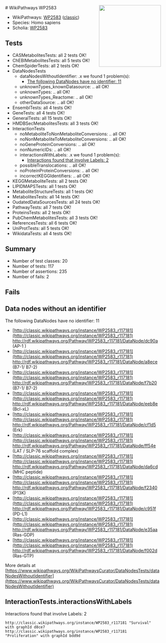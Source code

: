 <img style="float: right; width: 200px" src="https://upload.wikimedia.org/wikipedia/commons/thumb/8/83/Wplogo_with_text_500.png/640px-Wplogo_with_text_500.png" />
# WikiPathways WP2583

* WikiPathways: [WP2583](https://wikipathways.org/pathways/WP2583) ([classic](https://classic.wikipathways.org/instance/WP2583))
* Species: Homo sapiens
* Scholia: [WP2583](https://scholia.toolforge.org/wikipathways/WP2583)
## Tests
* CASMetabolitesTests: all 2 tests OK!
* ChEBIMetabolitesTests: all 5 tests OK!
* ChemSpiderTests: all 2 tests OK!
* DataNodesTests
    * dataNodesWithoutIdentifier: .x we found 1 problem(s):
        * [The following DataNodes have no identifier: 11](#8792c491)
    * unknownTypes_knownDatasource: .. all OK!
    * unknownTypes: .. all OK!
    * unknownTypes_Reactome: .. all OK!
    * otherDataSource: .. all OK!
* EnsemblTests: all 4 tests OK!
* GeneTests: all 4 tests OK!
* GeneralTests: all 15 tests OK!
* HMDBSecMetabolitesTests: all 3 tests OK!
* InteractionTests
    * noMetaboliteToNonMetaboliteConversions: .. all OK!
    * noNonMetaboliteToMetaboliteConversions: .. all OK!
    * noGeneProteinConversions: .. all OK!
    * nonNumericIDs: .. all OK!
    * interactionsWithLabels: .x we found 1 problem(s):
        * [Interactions found that involve Labels: 2](#630d2679)
    * possibleTranslocations: .. all OK!
    * noProteinProteinConversions: .. all OK!
    * incorrectKEGGIdentifiers: .. all OK!
* KEGGMetaboliteTests: all 2 tests OK!
* LIPIDMAPSTests: all 1 tests OK!
* MetaboliteStructureTests: all 1 tests OK!
* MetabolitesTests: all 14 tests OK!
* OudatedDataSourcesTests: all 24 tests OK!
* PathwayTests: all 7 tests OK!
* ProteinsTests: all 2 tests OK!
* PubChemMetabolitesTests: all 3 tests OK!
* ReferencesTests: all 6 tests OK!
* UniProtTests: all 5 tests OK!
* WikidataTests: all 4 tests OK!


## Summary

* Number of test classes: 20
* Number of tests: 117
* Number of assertions: 235
* Number of fails: 2

## Fails

<a name="8792c491" />

## Data nodes without an identifier

The following DataNodes have no identifier: 11

* [http://classic.wikipathways.org/instance/WP2583_r117181](http://classic.wikipathways.org/instance/WP2583_r117181) http://rdf.wikipathways.org/Pathway/WP2583_r117181/DataNode/dc90a (AP-1 )
* [http://classic.wikipathways.org/instance/WP2583_r117181](http://classic.wikipathways.org/instance/WP2583_r117181) http://rdf.wikipathways.org/Pathway/WP2583_r117181/DataNode/a8ece (B7-1/ B7-2)
* [http://classic.wikipathways.org/instance/WP2583_r117181](http://classic.wikipathways.org/instance/WP2583_r117181) http://rdf.wikipathways.org/Pathway/WP2583_r117181/DataNode/f7b20 (B7-1/ B7-2)
* [http://classic.wikipathways.org/instance/WP2583_r117181](http://classic.wikipathways.org/instance/WP2583_r117181) http://rdf.wikipathways.org/Pathway/WP2583_r117181/DataNode/eeb8e (Bcl-xL)
* [http://classic.wikipathways.org/instance/WP2583_r117181](http://classic.wikipathways.org/instance/WP2583_r117181) http://rdf.wikipathways.org/Pathway/WP2583_r117181/DataNode/cf1d5 (Erk)
* [http://classic.wikipathways.org/instance/WP2583_r117181](http://classic.wikipathways.org/instance/WP2583_r117181) http://rdf.wikipathways.org/Pathway/WP2583_r117181/DataNode/ff54e (LAT / SLP-76 scaffold complex)
* [http://classic.wikipathways.org/instance/WP2583_r117181](http://classic.wikipathways.org/instance/WP2583_r117181) http://rdf.wikipathways.org/Pathway/WP2583_r117181/DataNode/da6cd (MHC peptide)
* [http://classic.wikipathways.org/instance/WP2583_r117181](http://classic.wikipathways.org/instance/WP2583_r117181) http://rdf.wikipathways.org/Pathway/WP2583_r117181/DataNode/f2340 (P13K)
* [http://classic.wikipathways.org/instance/WP2583_r117181](http://classic.wikipathways.org/instance/WP2583_r117181) http://rdf.wikipathways.org/Pathway/WP2583_r117181/DataNode/c951f (PD-L1)
* [http://classic.wikipathways.org/instance/WP2583_r117181](http://classic.wikipathways.org/instance/WP2583_r117181) http://rdf.wikipathways.org/Pathway/WP2583_r117181/DataNode/e35aa (Ras-GDP)
* [http://classic.wikipathways.org/instance/WP2583_r117181](http://classic.wikipathways.org/instance/WP2583_r117181) http://rdf.wikipathways.org/Pathway/WP2583_r117181/DataNode/f002d (Ras-GTP)


More details at [https://www.wikipathways.org/WikiPathwaysCurator/DataNodesTests/dataNodesWithoutIdentifier](https://www.wikipathways.org/WikiPathwaysCurator/DataNodesTests/dataNodesWithoutIdentifier)

<a name="630d2679" />

## InteractionTests.interactionsWithLabels

Interactions found that involve Labels: 2
```
http://classic.wikipathways.org/instance/WP2583_r117181 "Survival" with graphId d8ce7
http://classic.wikipathways.org/instance/WP2583_r117181 "Proliferation" with graphId bdd9d
```


